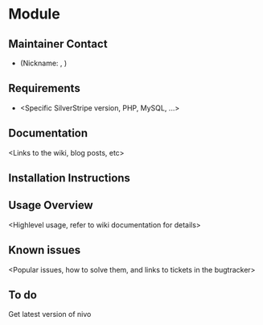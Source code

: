 # <MODULENAME> Module
    
## Maintainer Contact   

 * <FULLNAME> (Nickname: <NICKNAME>, <EMAIL>)

## Requirements

 * <Specific SilverStripe version, PHP, MySQL, ...>

## Documentation

<Links to the wiki, blog posts, etc>

## Installation Instructions

<Step by step instructions>

## Usage Overview

<Highlevel usage, refer to wiki documentation for details>

## Known issues

<Popular issues, how to solve them, and links to tickets in the bugtracker>

## To do

Get latest version of nivo
